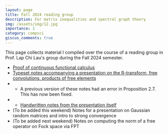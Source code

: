 ```yaml
---
layout: page
title: Fall 2024 reading group
description: For matrix inequalities and spectral graph theory
img: /assets/img/12.jpg
importance: 1
category: compsci
giscus_comments: true
---
```


This page collects material I compiled over the course of a reading group in Prof. Lap Chi Lau's group during the Fall 2024 semester.

- <a href="/assets/docs/Proof_of_Continuous_Functional_Calculus.pdf">Proof of continuous functional calculus</a>
- <a href="/assets/docs/FP-notes-4.pdf">Typeset notes accompanying a presentation on the R-transform, free convolutions, products of free elements</a>
- - A previous version of these notes had an error in Proposition 2.7. This has now been fixed.
- - <a href="/assets/docs/FP-presentation-4-updated.pdf">Handwritten notes from the presentation itself</a>
- (To be added this weekend) Notes for a presentation on Gaussian random matrices and intro to strong convergence
- (To be added next weekend) Notes on computing the norm of a free operator on Fock space via FPT
